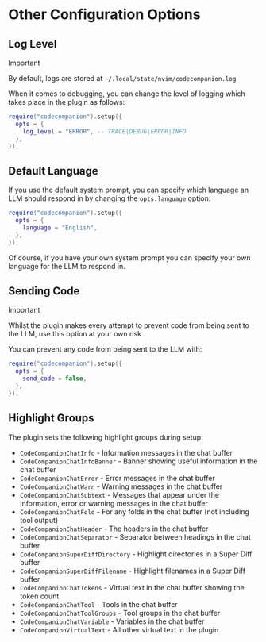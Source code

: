# Other Configuration Options

## Log Level

> [!IMPORTANT]
> By default, logs are stored at `~/.local/state/nvim/codecompanion.log`

When it comes to debugging, you can change the level of logging which takes place in the plugin as follows:

```lua
require("codecompanion").setup({
  opts = {
    log_level = "ERROR", -- TRACE|DEBUG|ERROR|INFO
  },
}),
```

## Default Language

If you use the default system prompt, you can specify which language an LLM should respond in by changing the `opts.language` option:

```lua
require("codecompanion").setup({
  opts = {
    language = "English",
  },
}),
```

Of course, if you have your own system prompt you can specify your own language for the LLM to respond in.

## Sending Code

> [!IMPORTANT]
> Whilst the plugin makes every attempt to prevent code from being sent to the LLM, use this option at your own risk

You can prevent any code from being sent to the LLM with:

```lua
require("codecompanion").setup({
  opts = {
    send_code = false,
  },
}),
```
## Highlight Groups

The plugin sets the following highlight groups during setup:

- `CodeCompanionChatInfo` - Information messages in the chat buffer
- `CodeCompanionChatInfoBanner` - Banner showing useful information in the chat buffer
- `CodeCompanionChatError` - Error messages in the chat buffer
- `CodeCompanionChatWarn` - Warning messages in the chat buffer
- `CodeCompanionChatSubtext` - Messages that appear under the information, error or warning messages in the chat buffer
- `CodeCompanionChatFold` - For any folds in the chat buffer (not including tool output)
- `CodeCompanionChatHeader` - The headers in the chat buffer
- `CodeCompanionChatSeparator` - Separator between headings in the chat buffer
- `CodeCompanionSuperDiffDirectory` - Highlight directories in a Super Diff buffer
- `CodeCompanionSuperDiffFilename` - Highlight filenames in a Super Diff buffer
- `CodeCompanionChatTokens` - Virtual text in the chat buffer showing the token count
- `CodeCompanionChatTool` - Tools in the chat buffer
- `CodeCompanionChatToolGroups` - Tool groups in the chat buffer
- `CodeCompanionChatVariable` - Variables in the chat buffer
- `CodeCompanionVirtualText` - All other virtual text in the plugin

